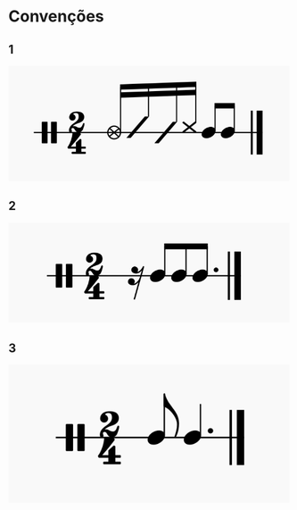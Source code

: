 # Convenções

## 1

<img src="./images/1.png" width="600" />

## 2

<img src="./images/2.png" width="600" />

## 3

<img src="./images/3.png" width="600" />

